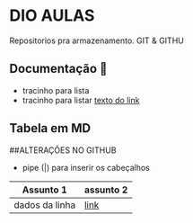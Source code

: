
# DIO AULAS

Repositorios pra armazenamento. GIT & GITHU

## Documentação 📕

- tracinho para lista
- tracinho para listar
[texto do link](https://www.dio.me/)

## Tabela em MD

##ALTERAÇÕES NO GITHUB

- pipe (|) para inserir os cabeçalhos

|Assunto 1 | assunto 2 |
|----------|-----------|
|dados da linha|[link]()|
